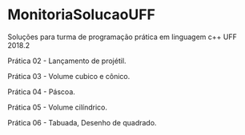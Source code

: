 # MonitoriaSolucaoUFF
Soluções para turma de programação prática em linguagem c++ UFF 2018.2

Prática 02 - Lançamento de projétil.

Prática 03 - Volume cubico e cônico.

Prática 04 - Páscoa.

Prática 05 - Volume cilíndrico.

Prática 06 - Tabuada, Desenho de quadrado.
